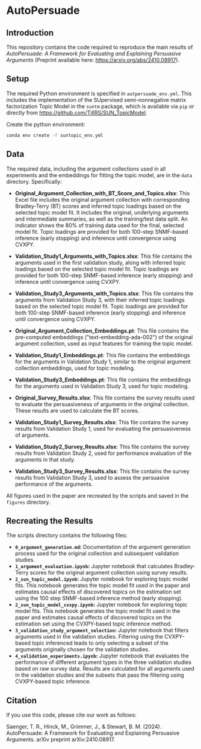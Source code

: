 # AutoPersuade

## Introduction 
This repository contains the code required to reproduce the main results of *AutoPersuade: A Framework for Evaluating and Explaining Persuasive Arguments* (Preprint available here: https://arxiv.org/abs/2410.08917).

## Setup
The required Python environment is specified in `autpersuade_env.yml`. This includes the implementation of the SUpervised semi-nonnegative matrix factorization Topic Model in the `suntm` package, which is available via `pip` or directly from https://github.com/TillRS/SUN_TopicModel.

Create the python environment:
   ```bash
   conda env create -f suntopic_env.yml
   ```

## Data
The required data, including the argument collections used in all experiments and the embeddings for fitting the topic model, are in the `data` directory. Specifically:

- **Original_Argument_Collection_with_BT_Score_and_Topics.xlsx**: This Excel file includes the original argument collection with corresponding Bradley-Terry (BT) scores and inferred topic loadings based on the selected topic model fit. It includes the original, underlying arguments and intermediate summaries, as well as the training/test data split. An indicator shows the 80% of training data used for the final, selected model fit. Topic loadings are provided for both 100-step SNMF-based inference (early stopping) and inference until convergence using CVXPY.

- **Validation_Study1_Arguments_with_Topics.xlsx**: This file contains the arguments used in the first validation study, along with inferred topic loadings based on the selected topic model fit. Topic loadings are provided for both 100-step SNMF-based inference (early stopping) and inference until convergence using CVXPY.

- **Validation_Study3_Arguments_with_Topics.xlsx**: This file contains the arguments from Validation Study 3, with their inferred topic loadings based on the selected topic model fit. Topic loadings are provided for both 100-step SNMF-based inference (early stopping) and inference until convergence using CVXPY.

- **Original_Argument_Collection_Embeddings.pt**: This file contains the pre-computed embeddings ("text-embedding-ada-002") of the original argument collection, used as input features for training the topic model.

- **Validation_Study1_Embeddings.pt**: This file contains the embeddings for the arguments in Validation Study 1, similar to the original argument collection embeddings, used for topic modeling.

- **Validation_Study3_Embeddings.pt**: This file contains the embeddings for the arguments used in Validation Study 3, used for topic modeling.

- **Original_Survey_Results.xlsx**: This file contains the survey results used to evaluate the persuasiveness of arguments in the original collection. These results are used to calculate the BT scores.

- **Validation_Study1_Survey_Results.xlsx**: This file contains the survey results from Validation Study 1, used for evaluating the persuasiveness of arguments.

- **Validation_Study2_Survey_Results.xlsx**: This file contains the survey results from Validation Study 2, used for performance evaluation of the arguments in that study.

- **Validation_Study3_Survey_Results.xlsx**: This file contains the survey results from Validation Study 3, used to assess the persuasive performance of the arguments.

All figures used in the paper are recreated by the scripts and saved in the `figures` directory.


## Recreating the Results
The scripts directory contains the following files:
- **`0_argument_generation.md`:** Documentation of the argument generation process used for the original collection and subsequent validation studies.
- **`1_argument_evaluation.ipynb`:** Jupyter notebook that calculates Bradley-Terry scores for the original argument collection using survey results.
- **`2_sun_topic_model.ipynb`:** Jupyter notebook for exploring topic model fits. This notebook generates the topic model fit used in the paper and estimates causal effects of discovered topics on the estimation set using the 100 step SNMF-based inference method (early stopping).
- **`2_sun_topic_model_cvxpy.ipynb`:** Jupyter notebook for exploring topic model fits. This notebook generates the topic model fit used in the paper and estimates causal effects of discovered topics on the estimation set using the CVXPY-based topic inference method.
- **`3_validation_study_argument_selection`:** Jupyter notebook that filters arguments used in the validation studies. Filtering using the CVXPY-based topic inferenced leads to only selecting a subset of the arguments originally chosen for the validation studies.
- **`4_validation_experiments.ipynb`:**  Jupyter notebook that evaluates the performance of different argument types in the three validation studies based on raw survey data. Results are calculated for all arguments used in the validation studies and the subsets that pass the filtering using CVXPY-based topic inference.

## Citation
If you use this code, please cite our work as follows:

Saenger, T. R., Hinck, M., Grimmer, J., & Stewart, B. M. (2024). AutoPersuade: A Framework for Evaluating and Explaining Persuasive Arguments. arXiv preprint arXiv:2410.08917.
